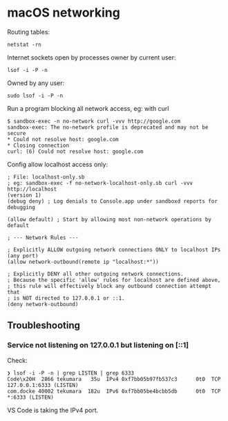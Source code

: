 # macOS networking

Routing tables:

```
netstat -rn
```

Internet sockets open by processes owner by current user:

```
lsof -i -P -n
```

Owned by any user:

```
sudo lsof -i -P -n
```

Run a program blocking all network access, eg: with curl

```
$ sandbox-exec -n no-network curl -vvv http://google.com
sandbox-exec: The no-network profile is deprecated and may not be secure
* Could not resolve host: google.com
* Closing connection
curl: (6) Could not resolve host: google.com
```

Config allow localhost access only:

```
; File: localhost-only.sb
; eg: sandbox-exec -f no-network-localhost-only.sb curl -vvv http://localhost
(version 1)
(debug deny) ; Log denials to Console.app under sandboxd reports for debugging

(allow default) ; Start by allowing most non-network operations by default

; --- Network Rules ---

; Explicitly ALLOW outgoing network connections ONLY to localhost IPs (any port)
(allow network-outbound(remote ip "localhost:*"))

; Explicitly DENY all other outgoing network connections.
; Because the specific 'allow' rules for localhost are defined above,
; this rule will effectively block any outbound connection attempt that
; is NOT directed to 127.0.0.1 or ::1.
(deny network-outbound)
```

## Troubleshooting

### Service not listening on 127.0.0.1 but listening on \[::1\]

Check:

```
❯ lsof -i -P -n | grep LISTEN | grep 6333
Code\x20H  2866 tekumara   35u  IPv4 0xf7bb05b97fb537c3      0t0  TCP 127.0.0.1:6333 (LISTEN)
com.docke 40002 tekumara  182u  IPv6 0xf7bb05be4bcbb5db      0t0  TCP *:6333 (LISTEN)
```

VS Code is taking the IPv4 port.
